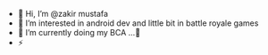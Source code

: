 - 👋 Hi, I’m @zakir mustafa
- 👀 I’m interested in android dev and little bit in battle royale games
- 🌱 I’m currently doing my BCA ...🌹
- ⚡

<!---
kmrzakir/kmrzakir is a ✨ special ✨ repository because its `README.md` (this file) appears on your GitHub profile.
You can click the Preview link to take a look at your changes.
--->
